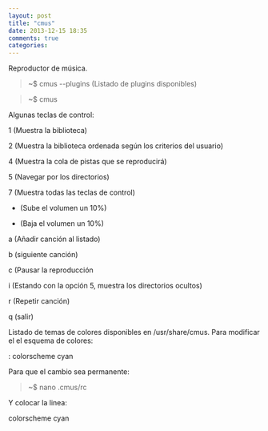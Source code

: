 ```yaml
---
layout: post
title: "cmus"
date: 2013-12-15 18:35
comments: true
categories: 
---
```

Reproductor de música.

>~$ cmus --plugins (Listado de plugins disponibles)

>~$ cmus

Algunas teclas de control:

1 (Muestra la biblioteca)

2 (Muestra la biblioteca ordenada según los criterios del usuario)

4 (Muestra la cola de pistas que se reproducirá)

5 (Navegar por los directorios)

7 (Muestra todas las teclas de control)

+ (Sube el volumen un 10%)

- (Baja el volumen un 10%)

a (Añadir canción al listado)

b (siguiente canción)

c (Pausar la reproducción

i (Estando con la opción 5, muestra los directorios ocultos)

r (Repetir canción)

q (salir)

Listado de temas de colores disponibles en /usr/share/cmus. Para modificar el el esquema de colores:

: colorscheme cyan

Para que el cambio sea permanente:

>~$ nano .cmus/rc

Y colocar la linea:

colorscheme cyan


